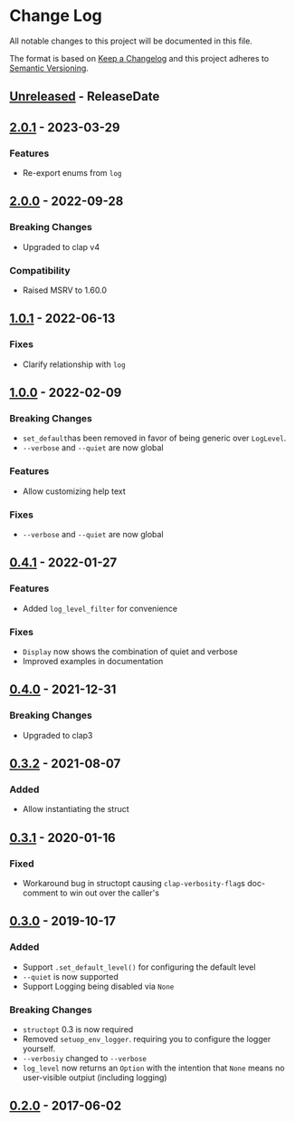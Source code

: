 # Change Log
All notable changes to this project will be documented in this file.

The format is based on [Keep a Changelog](http://keepachangelog.com/)
and this project adheres to [Semantic Versioning](http://semver.org/).

<!-- next-header -->
## [Unreleased] - ReleaseDate

## [2.0.1] - 2023-03-29

### Features

- Re-export enums from `log`

## [2.0.0] - 2022-09-28

### Breaking Changes

- Upgraded to clap v4

### Compatibility

- Raised MSRV to 1.60.0

## [1.0.1] - 2022-06-13

### Fixes

- Clarify relationship with `log`

## [1.0.0] - 2022-02-09

### Breaking Changes

- `set_default`has been removed in favor of being generic over `LogLevel`.
- `--verbose` and `--quiet` are now global

### Features

- Allow customizing help text

### Fixes

- `--verbose` and `--quiet` are now global

## [0.4.1] - 2022-01-27

### Features

- Added `log_level_filter` for convenience

### Fixes

- `Display` now shows the combination of quiet and verbose
- Improved examples in documentation

## [0.4.0] - 2021-12-31

### Breaking Changes

- Upgraded to clap3

## [0.3.2] - 2021-08-07

### Added

- Allow instantiating the struct

## [0.3.1] - 2020-01-16

### Fixed

- Workaround bug in structopt causing `clap-verbosity-flag`s doc-comment to win out over the caller's

## [0.3.0] - 2019-10-17
### Added
- Support `.set_default_level()` for configuring the default level
- `--quiet` is now supported
- Support Logging being disabled via `None`

### Breaking Changes
- `structopt` 0.3 is now required
- Removed `setuop_env_logger`. requiring you to configure the logger yourself.
- `--verbosiy` changed to `--verbose`
- `log_level` now returns an `Option` with the intention that `None` means no user-visible outpiut (including logging)

## [0.2.0] - 2017-06-02

<!-- next-url -->
[Unreleased]: https://github.com/clap-rs/clap-verbosity-flag/compare/v2.0.1...HEAD
[2.0.1]: https://github.com/clap-rs/clap-verbosity-flag/compare/v2.0.0...v2.0.1
[2.0.0]: https://github.com/clap-rs/clap-verbosity-flag/compare/v1.0.1...v2.0.0
[1.0.1]: https://github.com/clap-rs/clap-verbosity-flag/compare/v1.0.0...v1.0.1
[1.0.0]: https://github.com/clap-rs/clap-verbosity-flag/compare/v0.4.1...v1.0.0
[0.4.1]: https://github.com/clap-rs/clap-verbosity-flag/compare/v0.4.0...v0.4.1
[0.4.0]: https://github.com/clap-rs/clap-verbosity-flag/compare/v0.3.2...v0.4.0
[0.3.2]: https://github.com/clap-rs/clap-verbosity-flag/compare/v0.3.1...v0.3.2
[0.3.1]: https://github.com/clap-rs/clap-verbosity-flag/compare/v0.3.0...v0.3.1
[0.3.0]: https://github.com/clap-rs/clap-verbosity-flag/compare/0.2.0...v0.3.0
[0.2.0]: https://github.com/clap-rs/clap-verbosity-flag/compare/v0.1.0...0.2.0
